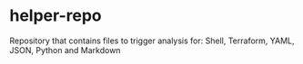 # helper-repo

Repository that contains files to trigger analysis for: Shell, Terraform, YAML, JSON, Python and Markdown
